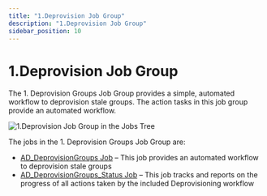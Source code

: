 ```yaml
---
title: "1.Deprovision Job Group"
description: "1.Deprovision Job Group"
sidebar_position: 10
---
```


# 1.Deprovision Job Group

The 1. Deprovision Groups Job Group provides a simple, automated workflow to deprovision stale
groups. The action tasks in this job group provide an automated workflow.

![1.Deprovision Job Group in the Jobs Tree](/img/product_docs/accessanalyzer/11.6/solutions/activedirectory/cleanup/groups/deprovision/groupsdeprovisionjobtree.webp)

The jobs in the 1. Deprovision Groups Job Group are:

- [AD_DeprovisionGroups Job](/docs/accessanalyzer/11.6/solutions/activedirectory/cleanup/groups/deprovision/ad_deprovisiongroups.md)
  – This job provides an automated workflow to deprovision stale groups
- [AD_DeprovisionGroups_Status Job](/docs/accessanalyzer/11.6/solutions/activedirectory/cleanup/groups/deprovision/ad_deprovisiongroups_status.md)
  – This job tracks and reports on the progress of all actions taken by the included Deprovisioning
  workflow
